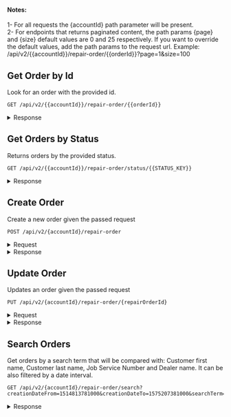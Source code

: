 #### Notes: 
1- For all requests the {accountId} path parameter will be present.   
2- For endpoints that returns paginated content, the path params {page} and {size} default values are 0 and 25 respectively. If you want to override the default values, add the path params to the request url. Example: /api/v2/{{accountId}}/repair-order/{{orderId}}?page=1&size=100 
## Get Order by Id

Look for an order with the provided id. 

```
GET /api/v2/{{accountId}}/repair-order/{{orderId}}
```

<details><summary>Response</summary>

```json
{
    "id": 1,
    "number": "1",
    "status": "Sent",
    "creationDate": 1550237332000,
    "updateDate": 1550241053000,
    "dealer": {
        "id": 41,
        "name": "Main Street Toyota",
        "status": "Active",
        "phone": "508-523-5151",
        "supportNumber": "(781) 819-0125",
        "partner": 2,
        "distributor": "distributorName",
        "timeZone": "America/New_York"
    },
    "advisor": {
        "id": 3056,
        "firstName": "firstName",
        "lastName": "lastName",
        "title": "title",
        "mobileNumber": "7813253414",
        "email": "email@email.com",
        "status": "Approved"
    },
    "customer": {
        "id": 1057833,
        "firstName": "Pablo",
        "lastName": "Chiban",
        "mobileNumber": "+5493512159262",
        "mobileStatus": "Valid",
        "email": "pablo.chiban@kenility.com"
    }
}
```
</details>

## Get Orders by Status

Returns orders by the provided status.

```
GET /api/v2/{{accountId}}/repair-order/status/{{STATUS_KEY}}
```

<details><summary>Response</summary>

```json
{
    "content": [
        {
            "id": 1,
            "number": "1",
            "status": "STATUS_SENT",
            "repairCondition": null,
            "originalAmount": null,
            "creationDate": 1550237332000,
            "updateDate": 1550241053000,
            "dealer": {
                "id": 41,
                "name": "Main Street Toyota",
                "status": "Active",
                "phone": "508-523-5151",
                "supportNumber": "(781) 819-0125",
                "partner": 2,
                "distributor": null,
                "timeZone": "America/New_York"
            },
            "advisor": {
                "id": 3056,
                "firstName": null,
                "lastName": null,
                "title": "",
                "mobileNumber": "7813253414",
                "email": null,
                "status": "Approved"
            },
            "customer": {
                "id": 1057833,
                "firstName": "Pablo",
                "lastName": "Chiban",
                "mobileNumber": "+5493512159262",
                "mobileStatus": "Valid",
                "email": "pablo.chiban@kenility.com"
            }
        }
    ],
    "totalPages": 1,
    "totalElements": 1,
    "last": true,
    "size": 25,
    "number": 0,
    "numberOfElements": 1,
    "first": true,
    "sort": null
}
```
</details>


## Create Order

Create a new order given the passed request
```
POST /api/v2/{accountId}/repair-order
```
<details><summary>Request</summary>

```json
{
	"number":"0303456-4",
	"customerName":"John",
	"customerLastName":"D",
	"mobileNumber":"+5493516650948",
	"email":"jd@gmail.com",
	"sendNotifications":true
}

```
</details>

<details><summary>Response</summary>

```json
{
    "id": 1008225,
    "number": "0303456-4",
    "status": "New",
    "creationDate": 1545147084414,
    "updateDate": 1545147085764,
    "dealer": {
        "id": 394,
        "name": "Dealer Xyz",
        "status": "Active"
    },
    "advisor": {
        "id": 3056,
        "firstName": "Administrator",
        "lastName": "TruVideo",
        "mobileNumber": "7813253414",
        "email": "admin@truvideo.com",
        "status": "Approved",
        "title": "",
        "dealers": [
            {
                "id": 394,
                "name": "Dealer Xyz",
                "status": "Active"
            }
        ]
    },
    "customer": {
        "id": 1021597,
        "firstName": "John",
        "lastName": "D",
        "mobileNumber": "+5493516650948",
        "mobileStatus": "Valid",
        "email": "jd@gmail.com"
    }
}
```
</details>

## Update Order

Updates an order given the passed request
```
PUT /api/v2/{accountId}/repair-order/{repairOrderId}
```
<details><summary>Request</summary>

```json
{
	"customerName": "Pepe",
	"customerLastName": "Argento",
	"mobileNumber": "+5493512894229",
	"email": "tomas.peirotti@gmail.com",
	"originalAmount": 1234.58,
	"serviceAdvisor": 3056
}

```
</details>

<details><summary>Response</summary>

```json
{
    "id": 1,
    "number": "1",
    "status": "STATUS_SENT",
    "repairCondition": "condition",
    "originalAmount": 1234.58,
    "creationDate": 1550237332000,
    "updateDate": 1559764386725,
    "dealer": {
        "id": 41,
        "name": "Main Street Toyota",
        "status": "Active",
        "phone": "508-523-5151",
        "supportNumber": "(781) 819-0125",
        "partner": 2,
        "distributor": "distributor",
        "timeZone": "America/New_York"
    },
    "advisor": {
        "id": 3056,
        "firstName": "firstName",
        "lastName": "lastName",
        "title": "title",
        "mobileNumber": "7813253414",
        "email": "email@email.com",
        "status": "Approved"
    },
    "customer": {
        "id": 1057833,
        "firstName": "Pepe",
        "lastName": "Argento",
        "mobileNumber": "+5493512894229",
        "mobileStatus": "Valid",
        "email": "tomas.peirotti@gmail.com"
    }
}
```
</details>

## Search Orders

Get orders by a search term that will be compared with: Customer first name, 
Customer last name, Job Service Number and Dealer name. It can be also filtered by a date interval.
```
GET /api/v2/{accountId}/repair-order/search?creationDateFrom=1514813781000&creationDateTo=1575207381000&searchTerm=1
```
<details><summary>Response</summary>

```json
{
    "content": [
        {
            "id": 266722,
            "number": "441062",
            "status": "STATUS_NEW",
            "repairCondition": "repairCondition",
            "originalAmount": 1,
            "creationDate": 1516223208000,
            "updateDate": 1516223257000,
            "dealer": {
                "id": 41,
                "name": "DEMO - Main Street Toyota",
                "status": "Inactive",
                "phone": "+15085235151",
                "supportNumber": "+17818190125",
                "partner": 2,
                "distributor": "distributor",
                "timeZone": "America/New_York"
            },
            "advisor": {
               "id": 3056,
               "firstName": "firstName",
               "lastName": "lastName",
               "title": "title",
               "mobileNumber": "7813253414",
               "email": "email@email.com",
               "status": "Approved"
            },
            "customer": {
                "id": 270843,
                "firstName": "Cherl",
                "lastName": "Daly",
                "mobileNumber": "+15086125134",
                "mobileStatus": "Valid",
                "email": "cdaly@email.com"
            }
        }
    ],
    "last": false,
    "totalElements": 43,
    "totalPages": 2,
    "size": 25,
    "number": 0,
    "sort": null,
    "first": true,
    "numberOfElements": 25
}
```
</details>